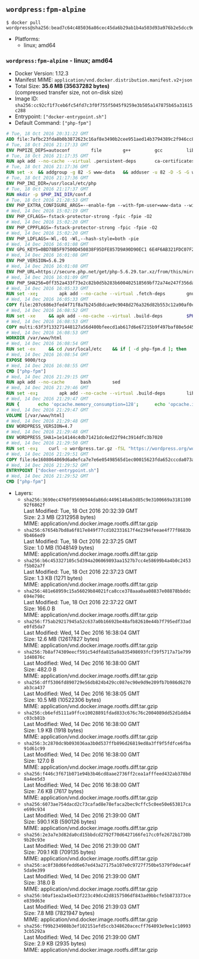 ## `wordpress:fpm-alpine`

```console
$ docker pull wordpress@sha256:bead7c64c485036a86cec45da6b29ab1b4a503d93a976b2e5dcc9dff66e09cc6
```

-	Platforms:
	-	linux; amd64

### `wordpress:fpm-alpine` - linux; amd64

-	Docker Version: 1.12.3
-	Manifest MIME: `application/vnd.docker.distribution.manifest.v2+json`
-	Total Size: **35.6 MB (35637282 bytes)**  
	(compressed transfer size, not on-disk size)
-	Image ID: `sha256:cc92cf1f7ceb6fc54fd7c3f0f755f5045f9259e3b505a147875b65a31615c288`
-	Entrypoint: `["docker-entrypoint.sh"]`
-	Default Command: `["php-fpm"]`

```dockerfile
# Tue, 18 Oct 2016 20:31:22 GMT
ADD file:7afbc23fda8b0b3872623c16af8e3490b2cee951aed14b3794389c2f946cc8c7 in / 
# Tue, 18 Oct 2016 21:17:33 GMT
ENV PHPIZE_DEPS=autoconf 		file 		g++ 		gcc 		libc-dev 		make 		pkgconf 		re2c
# Tue, 18 Oct 2016 21:17:35 GMT
RUN apk add --no-cache --virtual .persistent-deps 		ca-certificates 		curl 		tar 		xz
# Tue, 18 Oct 2016 21:17:36 GMT
RUN set -x 	&& addgroup -g 82 -S www-data 	&& adduser -u 82 -D -S -G www-data www-data
# Tue, 18 Oct 2016 21:17:36 GMT
ENV PHP_INI_DIR=/usr/local/etc/php
# Tue, 18 Oct 2016 21:17:37 GMT
RUN mkdir -p $PHP_INI_DIR/conf.d
# Tue, 18 Oct 2016 21:28:53 GMT
ENV PHP_EXTRA_CONFIGURE_ARGS=--enable-fpm --with-fpm-user=www-data --with-fpm-group=www-data
# Wed, 14 Dec 2016 15:02:19 GMT
ENV PHP_CFLAGS=-fstack-protector-strong -fpic -fpie -O2
# Wed, 14 Dec 2016 15:02:20 GMT
ENV PHP_CPPFLAGS=-fstack-protector-strong -fpic -fpie -O2
# Wed, 14 Dec 2016 15:02:20 GMT
ENV PHP_LDFLAGS=-Wl,-O1 -Wl,--hash-style=both -pie
# Wed, 14 Dec 2016 16:01:08 GMT
ENV GPG_KEYS=0BD78B5F97500D450838F95DFE857D9A90D90EC1 6E4F6AB321FDC07F2C332E3AC2BF0BC433CFC8B3
# Wed, 14 Dec 2016 16:01:08 GMT
ENV PHP_VERSION=5.6.29
# Wed, 14 Dec 2016 16:01:08 GMT
ENV PHP_URL=https://secure.php.net/get/php-5.6.29.tar.xz/from/this/mirror PHP_ASC_URL=https://secure.php.net/get/php-5.6.29.tar.xz.asc/from/this/mirror
# Wed, 14 Dec 2016 16:01:09 GMT
ENV PHP_SHA256=0ff352a433f73e2c82b0d5b283b600402518569bf72a74e247f356dacbf322a7 PHP_MD5=190bf5b52d1fc68d5500a8cdc7e33164
# Wed, 14 Dec 2016 16:05:33 GMT
RUN set -xe; 		apk add --no-cache --virtual .fetch-deps 		gnupg 		openssl 	; 		mkdir -p /usr/src; 	cd /usr/src; 		wget -O php.tar.xz "$PHP_URL"; 		if [ -n "$PHP_SHA256" ]; then 		echo "$PHP_SHA256 *php.tar.xz" | sha256sum -c -; 	fi; 	if [ -n "$PHP_MD5" ]; then 		echo "$PHP_MD5 *php.tar.xz" | md5sum -c -; 	fi; 		if [ -n "$PHP_ASC_URL" ]; then 		wget -O php.tar.xz.asc "$PHP_ASC_URL"; 		export GNUPGHOME="$(mktemp -d)"; 		for key in $GPG_KEYS; do 			gpg --keyserver ha.pool.sks-keyservers.net --recv-keys "$key"; 		done; 		gpg --batch --verify php.tar.xz.asc php.tar.xz; 		rm -r "$GNUPGHOME"; 	fi; 		apk del .fetch-deps
# Wed, 14 Dec 2016 16:05:33 GMT
COPY file:207c686e3fed4f71f8a7b245d8dcae9c9048d276a326d82b553c12a90af0c0ca in /usr/local/bin/ 
# Wed, 14 Dec 2016 16:08:52 GMT
RUN set -xe 	&& apk add --no-cache --virtual .build-deps 		$PHPIZE_DEPS 		curl-dev 		libedit-dev 		libxml2-dev 		openssl-dev 		sqlite-dev 		&& export CFLAGS="$PHP_CFLAGS" 		CPPFLAGS="$PHP_CPPFLAGS" 		LDFLAGS="$PHP_LDFLAGS" 	&& docker-php-source extract 	&& cd /usr/src/php 	&& ./configure 		--with-config-file-path="$PHP_INI_DIR" 		--with-config-file-scan-dir="$PHP_INI_DIR/conf.d" 				--disable-cgi 				--enable-ftp 		--enable-mbstring 		--enable-mysqlnd 				--with-curl 		--with-libedit 		--with-openssl 		--with-zlib 				$PHP_EXTRA_CONFIGURE_ARGS 	&& make -j "$(getconf _NPROCESSORS_ONLN)" 	&& make install 	&& { find /usr/local/bin /usr/local/sbin -type f -perm +0111 -exec strip --strip-all '{}' + || true; } 	&& make clean 	&& docker-php-source delete 		&& runDeps="$( 		scanelf --needed --nobanner --recursive /usr/local 			| awk '{ gsub(/,/, "\nso:", $2); print "so:" $2 }' 			| sort -u 			| xargs -r apk info --installed 			| sort -u 	)" 	&& apk add --no-cache --virtual .php-rundeps $runDeps 		&& apk del .build-deps
# Wed, 14 Dec 2016 16:08:53 GMT
COPY multi:63f3f133271448127a56d400bfeecd1ab617d6e67215b9f497baf80e5d4550d1 in /usr/local/bin/ 
# Wed, 14 Dec 2016 16:08:53 GMT
WORKDIR /var/www/html
# Wed, 14 Dec 2016 16:08:54 GMT
RUN set -ex 	&& cd /usr/local/etc 	&& if [ -d php-fpm.d ]; then 		sed 's!=NONE/!=!g' php-fpm.conf.default | tee php-fpm.conf > /dev/null; 		cp php-fpm.d/www.conf.default php-fpm.d/www.conf; 	else 		mkdir php-fpm.d; 		cp php-fpm.conf.default php-fpm.d/www.conf; 		{ 			echo '[global]'; 			echo 'include=etc/php-fpm.d/*.conf'; 		} | tee php-fpm.conf; 	fi 	&& { 		echo '[global]'; 		echo 'error_log = /proc/self/fd/2'; 		echo; 		echo '[www]'; 		echo '; if we send this to /proc/self/fd/1, it never appears'; 		echo 'access.log = /proc/self/fd/2'; 		echo; 		echo 'clear_env = no'; 		echo; 		echo '; Ensure worker stdout and stderr are sent to the main error log.'; 		echo 'catch_workers_output = yes'; 	} | tee php-fpm.d/docker.conf 	&& { 		echo '[global]'; 		echo 'daemonize = no'; 		echo; 		echo '[www]'; 		echo 'listen = [::]:9000'; 	} | tee php-fpm.d/zz-docker.conf
# Wed, 14 Dec 2016 16:08:54 GMT
EXPOSE 9000/tcp
# Wed, 14 Dec 2016 16:08:55 GMT
CMD ["php-fpm"]
# Wed, 14 Dec 2016 21:29:15 GMT
RUN apk add --no-cache 		bash 		sed
# Wed, 14 Dec 2016 21:29:46 GMT
RUN set -ex; 		apk add --no-cache --virtual .build-deps 		libjpeg-turbo-dev 		libpng-dev 	; 		docker-php-ext-configure gd --with-png-dir=/usr --with-jpeg-dir=/usr; 	docker-php-ext-install gd mysqli opcache; 		runDeps="$( 		scanelf --needed --nobanner --recursive 			/usr/local/lib/php/extensions 			| awk '{ gsub(/,/, "\nso:", $2); print "so:" $2 }' 			| sort -u 			| xargs -r apk info --installed 			| sort -u 	)"; 	apk add --virtual .wordpress-phpexts-rundeps $runDeps; 	apk del .build-deps
# Wed, 14 Dec 2016 21:29:47 GMT
RUN { 		echo 'opcache.memory_consumption=128'; 		echo 'opcache.interned_strings_buffer=8'; 		echo 'opcache.max_accelerated_files=4000'; 		echo 'opcache.revalidate_freq=2'; 		echo 'opcache.fast_shutdown=1'; 		echo 'opcache.enable_cli=1'; 	} > /usr/local/etc/php/conf.d/opcache-recommended.ini
# Wed, 14 Dec 2016 21:29:47 GMT
VOLUME [/var/www/html]
# Wed, 14 Dec 2016 21:29:48 GMT
ENV WORDPRESS_VERSION=4.7
# Wed, 14 Dec 2016 21:29:48 GMT
ENV WORDPRESS_SHA1=1e14144c4db71421dc4ed22f94c3914dfc3b7020
# Wed, 14 Dec 2016 21:29:50 GMT
RUN set -ex; 	curl -o wordpress.tar.gz -fSL "https://wordpress.org/wordpress-${WORDPRESS_VERSION}.tar.gz"; 	echo "$WORDPRESS_SHA1 *wordpress.tar.gz" | sha1sum -c -; 	tar -xzf wordpress.tar.gz -C /usr/src/; 	rm wordpress.tar.gz; 	chown -R www-data:www-data /usr/src/wordpress
# Wed, 14 Dec 2016 21:29:51 GMT
COPY file:6e1608064069d6a0efca7e7e6e05498565d1ec00015623fda652cccda073a77b in /usr/local/bin/ 
# Wed, 14 Dec 2016 21:29:52 GMT
ENTRYPOINT ["docker-entrypoint.sh"]
# Wed, 14 Dec 2016 21:29:52 GMT
CMD ["php-fpm"]
```

-	Layers:
	-	`sha256:3690ec4760f95690944da86dc4496148a63d85c9e3100669a318110092f6862f`  
		Last Modified: Tue, 18 Oct 2016 20:32:39 GMT  
		Size: 2.3 MB (2312958 bytes)  
		MIME: application/vnd.docker.image.rootfs.diff.tar.gzip
	-	`sha256:67654b7bd8a6f817e849f77cd102331617f4e2394feeae4f77f8683b9b466ed9`  
		Last Modified: Tue, 18 Oct 2016 22:37:25 GMT  
		Size: 1.0 MB (1048149 bytes)  
		MIME: application/vnd.docker.image.rootfs.diff.tar.gzip
	-	`sha256:b6c453327105c5d394a206069893aa1527b7cc4e58699b4a4b0c2453f5b02a7f`  
		Last Modified: Tue, 18 Oct 2016 22:37:23 GMT  
		Size: 1.3 KB (1271 bytes)  
		MIME: application/vnd.docker.image.rootfs.diff.tar.gzip
	-	`sha256:481e68959c15a56029b84021fca8cce378aaa0aa08837e08878bbddc694e798c`  
		Last Modified: Tue, 18 Oct 2016 22:37:22 GMT  
		Size: 166.0 B  
		MIME: application/vnd.docker.image.rootfs.diff.tar.gzip
	-	`sha256:f75ab29217945a52c637a0b16692be48afb82610e44b7f795edf33ade0fd5da7`  
		Last Modified: Wed, 14 Dec 2016 16:38:04 GMT  
		Size: 12.6 MB (12617827 bytes)  
		MIME: application/vnd.docker.image.rootfs.diff.tar.gzip
	-	`sha256:7b8af74309eecf591c54dfda815a9a835498693fcf39f5717a71e7991d40876c`  
		Last Modified: Wed, 14 Dec 2016 16:38:00 GMT  
		Size: 482.0 B  
		MIME: application/vnd.docker.image.rootfs.diff.tar.gzip
	-	`sha256:dff5306fd890729e56db824b429cc087ec90e9d9e209fb7b986d6270ab3ca437`  
		Last Modified: Wed, 14 Dec 2016 16:38:05 GMT  
		Size: 10.5 MB (10522306 bytes)  
		MIME: application/vnd.docker.image.rootfs.diff.tar.gzip
	-	`sha256:cb6efd5111a9ffce10028891fdad833c676c76c2004089dd52d1ddb4c03cb81b`  
		Last Modified: Wed, 14 Dec 2016 16:38:00 GMT  
		Size: 1.9 KB (1918 bytes)  
		MIME: application/vnd.docker.image.rootfs.diff.tar.gzip
	-	`sha256:3c2870dc9b093036aa3b0d537ffb896d26819ed8a3ff9f5fdfce6fba91d61c99`  
		Last Modified: Wed, 14 Dec 2016 16:38:00 GMT  
		Size: 127.0 B  
		MIME: application/vnd.docker.image.rootfs.diff.tar.gzip
	-	`sha256:f446c3f671b071e94b3b46cd8aae2736ff2cea1afffeed432ab378bd8a4ee5d3`  
		Last Modified: Wed, 14 Dec 2016 16:38:00 GMT  
		Size: 7.6 KB (7617 bytes)  
		MIME: application/vnd.docker.image.rootfs.diff.tar.gzip
	-	`sha256:6073ae754dacd2c73cafad8e78efaca2bec9cffc5c0ee50e653817cae699c934`  
		Last Modified: Wed, 14 Dec 2016 21:39:00 GMT  
		Size: 590.1 KB (590126 bytes)  
		MIME: application/vnd.docker.image.rootfs.diff.tar.gzip
	-	`sha256:2e3a7e3d82da0cd15bbdcd2792f70d6427166fe17cc0fe2672b1730b9b20c93e`  
		Last Modified: Wed, 14 Dec 2016 21:39:00 GMT  
		Size: 709.1 KB (709135 bytes)  
		MIME: application/vnd.docker.image.rootfs.diff.tar.gzip
	-	`sha256:ac8f38d66fedd6e67ed43a27175a107e0c9727f750be5379f9deca4f5da9e399`  
		Last Modified: Wed, 14 Dec 2016 21:39:00 GMT  
		Size: 318.0 B  
		MIME: application/vnd.docker.image.rootfs.diff.tar.gzip
	-	`sha256:b0af1ea2a45e43f223c49dc42d8157506df843ad9bbcfe5b873373cee839d63e`  
		Last Modified: Wed, 14 Dec 2016 21:39:03 GMT  
		Size: 7.8 MB (7821947 bytes)  
		MIME: application/vnd.docker.image.rootfs.diff.tar.gzip
	-	`sha256:f99b234908b3ef102151efd5ccb348620acecff764093e9ee1c109933cb5292a`  
		Last Modified: Wed, 14 Dec 2016 21:39:00 GMT  
		Size: 2.9 KB (2935 bytes)  
		MIME: application/vnd.docker.image.rootfs.diff.tar.gzip
